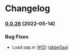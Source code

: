 # Changelog

### [0.0.26](https://github.com/mauriciolauffer/openui5-tour/compare/v0.0.25...v0.0.26) (2022-05-14)


### Bug Fixes

* Load sap.m ([#12](https://github.com/mauriciolauffer/openui5-tour/issues/12)) ([abbe5aa](https://github.com/mauriciolauffer/openui5-tour/commit/abbe5aa11e4f36d82cbdbb29fe1a9e4ccfacf94b))
